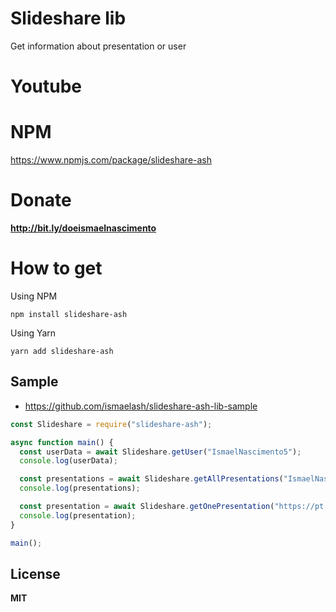 # Slideshare lib
Get information about presentation or user

# Youtube

# NPM
https://www.npmjs.com/package/slideshare-ash

# Donate
**http://bit.ly/doeismaelnascimento**

# How to get

Using NPM

```
npm install slideshare-ash
```
Using Yarn 

```
yarn add slideshare-ash
```

## Sample
- https://github.com/ismaelash/slideshare-ash-lib-sample

```js
const Slideshare = require("slideshare-ash");

async function main() {
  const userData = await Slideshare.getUser("IsmaelNascimento5");
  console.log(userData);

  const presentations = await Slideshare.getAllPresentations("IsmaelNascimento5");
  console.log(presentations);

  const presentation = await Slideshare.getOnePresentation("https://pt.slideshare.net/IsmaelNascimento5/tecnologias-para-realidade-aumentadaar");
  console.log(presentation);
}

main();
```

## License
**MIT**
